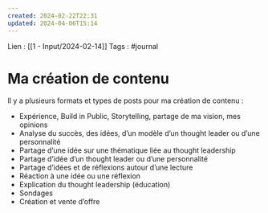 ```yaml
---
created: 2024-02-22T22:31
updated: 2024-04-06T15:14
---
```

Lien : [[1 - Input/2024-02-14]]
Tags : #journal

# Ma création de contenu

Il y a plusieurs formats et types de posts pour ma création de contenu : 

- Expérience, Build in Public, Storytelling, partage de ma vision, mes opinions
- Analyse du succès, des idées, d’un modèle d’un thought leader ou d’une personnalité
- Partage d’une idée sur une thématique liée au thought leadership
- Partage d’idée d’un thought leader ou d’une personnalité
- Partage d’idées et de réflexions autour d’une lecture
- Réaction à une idée ou une réflexion
- Explication du thought leadership (éducation)
- Sondages
- Création et vente d’offre